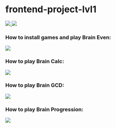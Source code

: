 # frontend-project-lvl1

<a href="https://codeclimate.com/github/codeclimate/codeclimate/maintainability">
  <img src="https://api.codeclimate.com/v1/badges/a99a88d28ad37a79dbf6/maintainability" />
</a>

<a href="https://github.com/olegkuzmenko/frontend-project-lvl1/workflows/actions">
  <img src="https://github.com/olegkuzmenko/frontend-project-lvl1/workflows/StartLint/badge.svg" />
</a>

<h3>How to install games and play Brain Even:</h3>
<a href="https://asciinema.org/a/fIgOmr0FIaekZwrPxYuwG25uv" target="_blank"><img src="https://asciinema.org/a/fIgOmr0FIaekZwrPxYuwG25uv.svg" /></a>



<h3>How to play Brain Calc:</h3>
<a href="https://asciinema.org/a/lHPEmWE3avRcvbIvVlnrz0nrF" target="_blank"><img src="https://asciinema.org/a/lHPEmWE3avRcvbIvVlnrz0nrF.svg" /></a>


<h3>How to play Brain GCD:</h3>
<a href="https://asciinema.org/a/DoO9OkzczFGi3aqxC8B3UfxiI" target="_blank"><img src="https://asciinema.org/a/DoO9OkzczFGi3aqxC8B3UfxiI.svg" /></a>


<h3>How to play Brain Progression:</h3>
<a href="https://asciinema.org/a/wdNdnSnyH3M7V7EOfX9WBuVOh" target="_blank"><img src="https://asciinema.org/a/wdNdnSnyH3M7V7EOfX9WBuVOh.svg" /></a>
